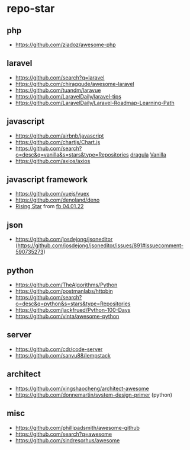 # repo-star

## php
- https://github.com/ziadoz/awesome-php
## laravel
- https://github.com/search?q=laravel
- https://github.com/chiraggude/awesome-laravel
- https://github.com/tuandm/laravue
- https://github.com/LaravelDaily/laravel-tips
- https://github.com/LaravelDaily/Laravel-Roadmap-Learning-Path
## javascript
- https://github.com/airbnb/javascript
- https://github.com/chartjs/Chart.js
- https://github.com/search?o=desc&q=vanilla&s=stars&type=Repositories [dragula](https://github.com/bevacqua/dragula) [Vanilla](https://github.com/wesbos/JavaScript30)
- https://github.com/axios/axios
## javascript framework 
- https://github.com/vuejs/vuex
- https://github.com/denoland/deno
- [Rising Star](https://risingstars.js.org/2021/en) from [fb 04.01.22](https://www.facebook.com/groups/364997627165697/?multi_permalinks=1743309086001204)
## json
- https://github.com/josdejong/jsoneditor (https://github.com/josdejong/jsoneditor/issues/891#issuecomment-590735273)
## python
- https://github.com/TheAlgorithms/Python
- https://github.com/postmanlabs/httpbin
- https://github.com/search?o=desc&q=python&s=stars&type=Repositories
- https://github.com/jackfrued/Python-100-Days
- https://github.com/vinta/awesome-python
## server
- https://github.com/cdr/code-server
- https://github.com/sanvu88/lempstack
## architect
- https://github.com/xingshaocheng/architect-awesome
- https://github.com/donnemartin/system-design-primer (python)
## misc
- https://github.com/phillipadsmith/awesome-github
- https://github.com/search?q=awesome
- https://github.com/sindresorhus/awesome
